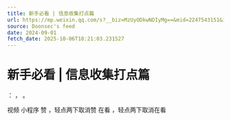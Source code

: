 ```yaml
---
title: 新手必看 | 信息收集打点篇
url: https://mp.weixin.qq.com/s?__biz=MzUyODkwNDIyMg==&mid=2247543151&idx=1&sn=470e2b86ee76d80e1bc6a06f3c47f88e
source: Doonsec's feed
date: 2024-09-01
fetch_date: 2025-10-06T18:21:03.231527
---
```


# 新手必看 | 信息收集打点篇

：
，
。

视频
小程序
赞
，轻点两下取消赞
在看
，轻点两下取消在看